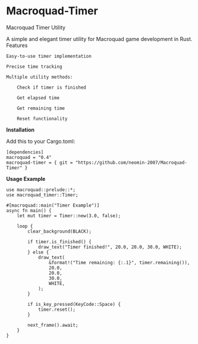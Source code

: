 # Macroquad-Timer
Macroquad Timer Utility

A simple and elegant timer utility for Macroquad game development in Rust.
Features

    Easy-to-use timer implementation

    Precise time tracking

    Multiple utility methods:

        Check if timer is finished

        Get elapsed time

        Get remaining time

        Reset functionality

**Installation**

Add this to your Cargo.toml:

```
[dependencies]
macroquad = "0.4"
macroquad-timer = { git = "https://github.com/neomin-2007/Macroquad-Timer" }
```

**Usage Example**

```
use macroquad::prelude::*;
use macroquad_timer::Timer;

#[macroquad::main("Timer Example")]
async fn main() {
    let mut timer = Timer::new(3.0, false);
    
    loop {
        clear_background(BLACK);
        
        if timer.is_finished() {
            draw_text("Timer finished!", 20.0, 20.0, 30.0, WHITE);
        } else {
            draw_text(
                &format!("Time remaining: {:.1}", timer.remaining()),
                20.0,
                20.0,
                30.0,
                WHITE,
            );
        }
        
        if is_key_pressed(KeyCode::Space) {
            timer.reset();
        }
        
        next_frame().await;
    }
}
```

